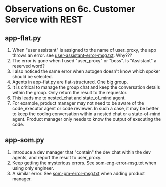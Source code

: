 # Observations on 6c. Customer Service with REST

## app-flat.py

1. When "user assistant" is assigned to the name of user_proxy, the app throws an error. see [user-assistant-error-msg.txt](./user-assistant-error-msg.txt). Why???
2. The error is gone when I used "user_proxy" or "boss". Is "Assistant" a reserved word?
3. I also noticed the same error when autogen doesn't know which spoker should be selected.
4. Agents in app-flat.py are flat-structured. One big group.
5. It is critical to manage the group chat and keep the conversation details within the group. Only return the result to the requestor.
6. This leads me to nested_chat and state_of_mind agent.
7. For example, product manager may not need to be aware of the code_executor agent or code reviewer. In such a case, it may be better to keep the coding conversation within a nested chat or a state-of-mind agent. Product manager only needs to know the output of executing the code.

## app-som.py

1. Introduce a dev manager that "contain" the dev chat within the dev agents, and report the result to user_proxy.
2. Keep getting the mysterious errors. See [som-eng-error-msg.txt](./som-eng-error-msg.txt) when using only engineer.
3. A similar error. See [som-pm-error-msg.txt](./som-pm-error-msg.txt) when adding product manager.
